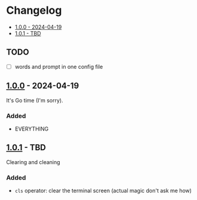 # Changelog

- [1.0.0 - 2024-04-19](#100---2024-04-19)
- [1.0.1 - TBD](#101---TBD)

## TODO

- [ ] words and prompt in one config file

## [1.0.0](https://github.com/jtompkin/goclacker/releases/tag/v1.0.0) - 2024-04-19

It's Go time (I'm sorry).

### Added

- EVERYTHING

## [1.0.1](https://github.com/jtompkin/goclacker/releases/tag/v1.0.1) - TBD

Clearing and cleaning

### Added

- `cls` operator: clear the terminal screen (actual magic don't ask me how)
